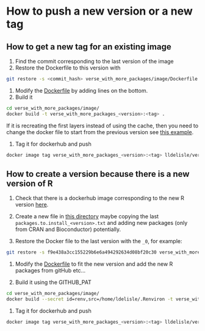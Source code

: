 # How to push a new version or a new tag

## How to get a new tag for an existing image

1. Find the commit corresponding to the last version of the image
1. Restore the Dockerfile to this version with

```bash
git restore -s <commit_hash> verse_with_more_packages/image/Dockerfile
```

1. Modify the [Dockerfile](./image/Dockerfile) by adding lines on the bottom.
1. Build it

```bash
cd verse_with_more_packages/image/
docker build -t verse_with_more_packages_<version>:<tag> .
```
If it is recreating the first layers instead of using the cache, then you need to change the docker file to start from the previous version see [this example](https://github.com/lldelisle/lldelisle-docker/blob/d542cdc/verse_with_more_packages/image/Dockerfile).

1. Tag it for dockerhub and push

```bash
docker image tag verse_with_more_packages_<version>:<tag> lldelisle/verse_with_more_packages_<version>:<tag>
```

## How to create a version because there is a new version of R

1. Check that there is a dockerhub image corresponding to the new R version [here](https://hub.docker.com/r/rocker/verse/tags).

1. Create a new file in [this directory](./image/helpers/) maybe copying the last `packages.to.install_<version>.txt` and adding new packages (only from CRAN and Bioconductor) potentially.

1. Restore the Docker file to the last version with the `_0`, for example:

```bash
git restore -s f9e438a3cc155229b6e6a494292634d08bf20c30 verse_with_more_packages/image/Dockerfile
```

1. Modify the [Dockerfile](./image/Dockerfile) to fit the new version and add the new R packages from gitHub etc...

1. Build it using the GITHUB_PAT

```bash
cd verse_with_more_packages/image/
docker build --secret id=renv,src=/home/ldelisle/.Renviron -t verse_with_more_packages_<version>:<tag> . &> <version>_<tag>.log
```

1. Tag it for dockerhub and push

```bash
docker image tag verse_with_more_packages_<version>:<tag> lldelisle/verse_with_more_packages_<version>:<tag>
```
